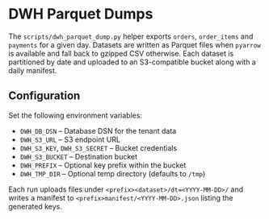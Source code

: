 # DWH Parquet Dumps

The `scripts/dwh_parquet_dump.py` helper exports `orders`, `order_items` and
`payments` for a given day. Datasets are written as Parquet files when
`pyarrow` is available and fall back to gzipped CSV otherwise. Each dataset is
partitioned by date and uploaded to an S3-compatible bucket along with a daily
manifest.

## Configuration

Set the following environment variables:

- `DWH_DB_DSN` – Database DSN for the tenant data
- `DWH_S3_URL` – S3 endpoint URL
- `DWH_S3_KEY`, `DWH_S3_SECRET` – Bucket credentials
- `DWH_S3_BUCKET` – Destination bucket
- `DWH_PREFIX` – Optional key prefix within the bucket
- `DWH_TMP_DIR` – Optional temp directory (defaults to `/tmp`)

Each run uploads files under `<prefix><dataset>/dt=<YYYY-MM-DD>/` and writes a
manifest to `<prefix>manifest/<YYYY-MM-DD>.json` listing the generated keys.
